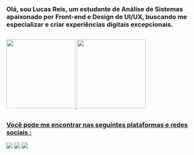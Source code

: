 ### Olá, sou Lucas Reis, um estudante de Análise de Sistemas apaixonado por Front-end e Design de UI/UX, buscando me especializar e criar experiências digitais excepcionais.

##

 <div style="display: flex; justify-content: space-between;">
  <a href="https://github.com/LUCASREIS0">
  <img height="180em" src="https://github-readme-stats.vercel.app/api?username=LUCASREIS0&show_icons=true&theme=highcontrast&include_all_commits=true&count_private=true"/>
  <img height="180em" src="https://github-readme-stats.vercel.app/api/top-langs/?username=LUCASREIS0&layout=compact&langs_count=16&theme=highcontrast"/>
</div>

##

### Você pode me encontrar nas seguintes plataformas e redes sociais :

<div> 
  <a href = "mailto:reis83212@gmail.com"><img src="https://img.shields.io/badge/-Gmail-%23333?style=for-the-badge&logo=gmail&logoColor=white" target="_blank"></a>
  <a href="https://www.linkedin.com/in/lucasreisv/" target="_blank"><img src="https://img.shields.io/badge/-LinkedIn-%230077B5?style=for-the-badge&logo=linkedin&logoColor=white" target="_blank"></a> 
  <a href="https://www.instagram.com/lucasreisv" target="_blank"><img src="https://img.shields.io/badge/-Instagram-%23E4405F?style=for-the-badge&logo=instagram&logoColor=white" target="_blank"></a>
</div>
